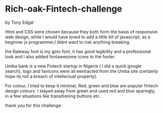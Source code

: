 # Rich-oak-Fintech-challenge
by  Tony Edgal

Html and CSS were chosen because they both form the basis of responsive web design, while I would have loved to add a little bit of javascript, as a beginner js programmer,I didnt want to risk anything breaking.

the Raleway font is my goto font, it has good legibility and a professional look and I also added fontawesome icons to the footer.

Umba bank is a new Fintech startup in Nigeria ( I did a quick google search), logo and favicons were all eextracted from the Umba site (certainly hope its not a breach of intellectual property).

For colour, I tried to keep it minimal, Red, green and blue are popular fintech design colours. I stayed away from green and used red and blue sparingly, in a few situations like transitioning buttons etc.

thank you for this challenge 